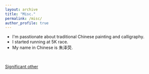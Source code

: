 ```yaml
---
layout: archive
title: "Misc."
permalink: /misc/
author_profile: true
---
```


* I'm passtionate about traditional Chinese painting and calligraphy.
* I started running at 5K race.
* My name in Chinese is 朱泽荧.

&nbsp;  
<p style="text-align:left;"><a href="https://tyxiong23.github.io/">Significant other</a></p>
